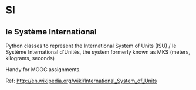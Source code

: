 SI
==
le Système International
--

Python classes to represent the International System of Units (ISU) / le Système International d'Unités, the system formerly known as MKS (meters, kilograms, seconds)

Handy for MOOC assignments.

Ref:
  http://en.wikipedia.org/wiki/International_System_of_Units
  
